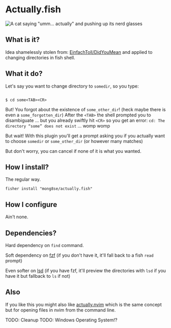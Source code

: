 # Actually.fish

![A cat saying "umm... actually" and pushing up its nerd glasses](https://media.giphy.com/media/RMwZypp489fuGBI0Ti/giphy.gif)

## What is it?

Idea shamelessly stolen from:
[EinfachToll/DidYouMean](https://github.com/EinfachToll/DidYouMean) and
applied to changing directories in fish shell.

## What it do?

Let's say you want to change directory to `somedir`, so you type:

```fish

$ cd some<TAB><CR>

```

But! You forgot about the existence of `some_other_dir`! (heck maybe
there is even a `some_forgotten_dir`)
After the `<TAB>` the shell prompted you to disambiguate ... but you
already swiftly hit `<CR>` so you get an error:
`cd: The directory “some” does not exist`
... womp womp

But wait! With this plugin you'll get a prompt asking you if you
actually want to choose `somedir` or `some_other_dir` (or however many
matches)

But don't worry, you can cancel if none of it is what you wanted.

## How I install?

The regular way.

```fish
fisher install "mong8se/actually.fish"
```

## How I configure

Ain't none.

## Dependencies?

Hard dependency on `find` command.

Soft dependency on [fzf](https://github.com/junegunn/fzf) (if you don't have it, it'll fall back to a
fish `read` prompt)

Even softer on [lsd](https://github.com/Peltoche/lsd) (if you have fzf, it'll preview the directories
with `lsd` if you have it but fallback to `ls` if not)

## Also

If you like this you might also like
[actually.nvim](https://github.com/mong8se/actually.nvim) which is the
same concept but for opening files in nvim from the command line.


TODO: Cleanup
TODO: Windows Operating System!?
